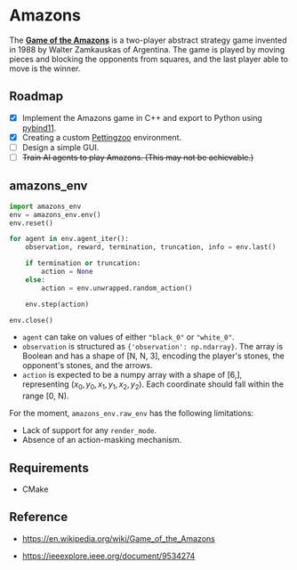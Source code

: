 # Amazons
The **[Game of the Amazons](https://en.wikipedia.org/wiki/Game_of_the_Amazons)** is a two-player abstract strategy game invented in 1988 by Walter Zamkauskas of Argentina. The game is played by moving pieces and blocking the opponents from squares, and the last player able to move is the winner.


## Roadmap

- [x] Implement the Amazons game in C++ and export to Python using  [pybind11](https://github.com/pybind/pybind11).
- [x] Creating a custom [Pettingzoo](https://github.com/Farama-Foundation/PettingZoo) environment.
- [ ] Design a simple GUI.
- [ ] ~~Train AI agents to play Amazons. (This may not be achievable.)~~

## amazons_env

```python
import amazons_env
env = amazons_env.env()
env.reset()

for agent in env.agent_iter():
    observation, reward, termination, truncation, info = env.last()

    if termination or truncation:
        action = None
    else:
        action = env.unwrapped.random_action()

    env.step(action)

env.close()
```

-  `agent` can take on values of either `"black_0"` or `"white_0"`.
- `observation` is structured as `{'observation': np.ndarray}`. The array is Boolean and has a shape of [N, N, 3], encoding the player's stones, the opponent's stones, and the arrows.
- `action` is expected to be a numpy array with a shape of [6,], representing $(x_0, y_0, x_1, y_1, x_2, y_2)$. Each coordinate should fall within the range [0, N).

For the moment,  `amazons_env.raw_env` has the following limitations:

- Lack of support for any `render_mode`.
- Absence of an action-masking mechanism.

## Requirements

- CMake

## Reference

- https://en.wikipedia.org/wiki/Game_of_the_Amazons

- https://ieeexplore.ieee.org/document/9534274
